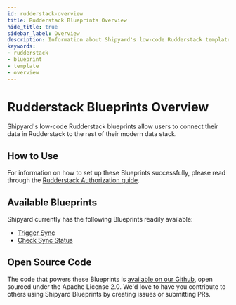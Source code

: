 ```yaml
---
id: rudderstack-overview
title: Rudderstack Blueprints Overview
hide_title: true
sidebar_label: Overview
description: Information about Shipyard's low-code Rudderstack templates.
keywords:
- rudderstack
- blueprint
- template
- overview
---
```


# Rudderstack Blueprints Overview

Shipyard's low-code Rudderstack blueprints allow users to connect their data in Rudderstack to the rest of their modern data stack.


## How to Use
For information on how to set up these Blueprints successfully, please read through the [Rudderstack Authorization guide](rudderstack-authorization.md).


## Available Blueprints
Shipyard currently has the following Blueprints readily available: 
- [Trigger Sync](rudderstack-trigger-sync.md)
- [Check Sync Status](rudderstack-check-sync-status.md)

## Open Source Code
The code that powers these Blueprints is [available on our Github](https://www.shipyardapp.com/docs/blueprint-library/rudderstack/rudderstack-overview/), open sourced under the Apache License 2.0. We'd love to have you contribute to others using Shipyard Blueprints by creating issues or submitting PRs.
